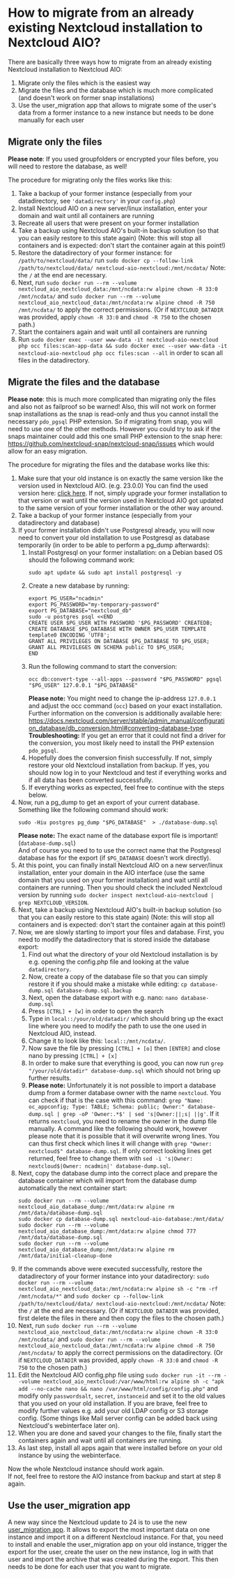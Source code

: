 # How to migrate from an already existing Nextcloud installation to Nextcloud AIO?

There are basically three ways how to migrate from an already existing Nextcloud installation to Nextcloud AIO:

1. Migrate only the files which is the easiest way
1. Migrate the files and the database which is much more complicated (and doesn't work on former snap installations)
1. Use the user_migration app that allows to migrate some of the user's data from a former instance to a new instance but needs to be done manually for each user

## Migrate only the files 
**Please note**: If you used groupfolders or encrypted your files before, you will need to restore the database, as well!

The procedure for migrating only the files works like this:
1. Take a backup of your former instance (especially from your datadirectory, see `'datadirectory'` in your `config.php`)
1. Install Nextcloud AIO on a new server/linux installation, enter your domain and wait until all containers are running
1. Recreate all users that were present on your former installation
1. Take a backup using Nextcloud AIO's built-in backup solution (so that you can easily restore to this state again) (Note: this will stop all containers and is expected: don't start the container again at this point!)
1. Restore the datadirectory of your former instance: for `/path/to/nextcloud/data/` run `sudo docker cp --follow-link /path/to/nextcloud/data/ nextcloud-aio-nextcloud:/mnt/ncdata/` Note: the `/` at the end are necessary.
1. Next, run `sudo docker run --rm --volume nextcloud_aio_nextcloud_data:/mnt/ncdata:rw alpine chown -R 33:0 /mnt/ncdata/` and `sudo docker run --rm --volume nextcloud_aio_nextcloud_data:/mnt/ncdata:rw alpine chmod -R 750 /mnt/ncdata/` to apply the correct permissions. (Or if `NEXTCLOUD_DATADIR` was provided, apply `chown -R 33:0` and `chmod -R 750` to the chosen path.)
1. Start the containers again and wait until all containers are running
1. Run `sudo docker exec --user www-data -it nextcloud-aio-nextcloud php occ files:scan-app-data && sudo docker exec --user www-data -it nextcloud-aio-nextcloud php occ files:scan --all` in order to scan all files in the datadirectory.

## Migrate the files and the database
**Please note**: this is much more complicated than migrating only the files and also not as failproof so be warned! Also, this will not work on former snap installations as the snap is read-only and thus you cannot install the necessary `pdo_pgsql` PHP extension. So if migrating from snap, you will need to use one of the other methods. However you could try to ask if the snaps maintainer could add this one small PHP extension to the snap here: https://github.com/nextcloud-snap/nextcloud-snap/issues which would allow for an easy migration.

The procedure for migrating the files and the database works like this:
1. Make sure that your old instance is on exactly the same version like the version used in Nextcloud AIO. (e.g. 23.0.0) You can find the used version here: [click here](https://github.com/nextcloud/all-in-one/search?l=Dockerfile&q=NEXTCLOUD_VERSION&type=). If not, simply upgrade your former installation to that version or wait until the version used in Nextcloud AIO got updated to the same version of your former installation or the other way around.
1. Take a backup of your former instance (especially from your datadirectory and database)
1. If your former installation didn't use Postgresql already, you will now need to convert your old installation to use Postgresql as database temporarily (in order to be able to perform a pg_dump afterwards):
    1. Install Postgresql on your former installation: on a Debian based OS should the following command work:
        ```
        sudo apt update && sudo apt install postgresql -y
        ```
    1. Create a new database by running:
        ```
        export PG_USER="ncadmin"
        export PG_PASSWORD="my-temporary-password"
        export PG_DATABASE="nextcloud_db"
        sudo -u postgres psql <<END
        CREATE USER $PG_USER WITH PASSWORD '$PG_PASSWORD' CREATEDB;
        CREATE DATABASE $PG_DATABASE WITH OWNER $PG_USER TEMPLATE template0 ENCODING 'UTF8';
        GRANT ALL PRIVILEGES ON DATABASE $PG_DATABASE TO $PG_USER;
        GRANT ALL PRIVILEGES ON SCHEMA public TO $PG_USER;
        END
        ```
    1. Run the following command to start the conversion:
        ```
        occ db:convert-type --all-apps --password "$PG_PASSWORD" pgsql "$PG_USER" 127.0.0.1 "$PG_DATABASE"
        ```
        **Please note:** You might need to change the ip-address `127.0.0.1` and adjust the occ command (`occ`) based on your exact installation. Further information on the conversion is additionally available here: https://docs.nextcloud.com/server/stable/admin_manual/configuration_database/db_conversion.html#converting-database-type<br>
        **Troubleshooting:** If you get an error that it could not find a driver for the conversion, you most likely need to install the PHP extension `pdo_pgsql`.
    1. Hopefully does the conversion finish successfully. If not, simply restore your old Nextcloud installation from backup. If yes, you should now log in to your Nextcloud and test if everything works and if all data has been converted successfully.
    1. If everything works as expected, feel free to continue with the steps below.
1. Now, run a pg_dump to get an export of your current database. Something like the following command should work:
    ```
    sudo -Hiu postgres pg_dump "$PG_DATABASE"  > ./database-dump.sql
    ```
    **Please note:** The exact name of the database export file is important! (`database-dump.sql`)<br>
    And of course you need to to use the correct name that the Postgresql database has for the export (if `$PG_DATABASE` doesn't work directly).
1. At this point, you can finally install Nextcloud AIO on a new server/linux installation, enter your domain in the AIO interface (use the same domain that you used on your former installation) and wait until all containers are running. Then you should check the included Nextcloud version by running `sudo docker inspect nextcloud-aio-nextcloud | grep NEXTCLOUD_VERSION`.
1. Next, take a backup using Nextcloud AIO's built-in backup solution (so that you can easily restore to this state again) (Note: this will stop all containers and is expected: don't start the container again at this point!)
1. Now, we are slowly starting to import your files and database. First, you need to modify the datadirectory that is stored inside the database export:
    1. Find out what the directory of your old Nextcloud installation is by e.g. opening the config.php file and looking at the value `datadirectory`.
    1. Now, create a copy of the database file so that you can simply restore it if you should make a mistake while editing: `cp database-dump.sql database-dump.sql.backup`
    1. Next, open the database export with e.g. nano: `nano database-dump.sql`
    1. Press `[CTRL] + [w]` in order to open the search
    1. Type in `local::/your/old/datadir/` which should bring up the exact line where you need to modify the path to use the one used in Nextcloud AIO, instead.
    1. Change it to look like this: `local::/mnt/ncdata/`.
    1. Now save the file by pressing `[CTRL] + [o]` then `[ENTER]` and close nano by pressing `[CTRL] + [x]`
    1. In order to make sure that everything is good, you can now run `grep "/your/old/datadir" database-dump.sql` which should not bring up further results.<br>
    1. **Please note:** Unfortunately it is not possible to import a database dump from a former database owner with the name `nextcloud`. You can check if that is the case with this command: `grep "Name: oc_appconfig; Type: TABLE; Schema: public; Owner:" database-dump.sql | grep -oP 'Owner:.*$' | sed 's|Owner:||;s| ||g'`. If it returns `nextcloud`, you need to rename the owner in the dump file manually. A command like the following should work, however please note that it is possible that it will overwrite wrong lines. You can thus first check which lines it will change with `grep "Owner: nextcloud$" database-dump.sql`. If only correct  looking lines get returned, feel free to change them with `sed -i 's|Owner: nextcloud$|Owner: ncadmin|' database-dump.sql`. 
1. Next, copy the database dump into the correct place and prepare the database container which will import from the database dump automatically the next container start: 
    ```
    sudo docker run --rm --volume nextcloud_aio_database_dump:/mnt/data:rw alpine rm /mnt/data/database-dump.sql
    sudo docker cp database-dump.sql nextcloud-aio-database:/mnt/data/
    sudo docker run --rm --volume nextcloud_aio_database_dump:/mnt/data:rw alpine chmod 777 /mnt/data/database-dump.sql
    sudo docker run --rm --volume nextcloud_aio_database_dump:/mnt/data:rw alpine rm /mnt/data/initial-cleanup-done
    ```
1. If the commands above were executed successfully, restore the datadirectory of your former instance into your datadirectory: `sudo docker run --rm --volume nextcloud_aio_nextcloud_data:/mnt/ncdata:rw alpine sh -c "rm -rf /mnt/ncdata/*"` and `sudo docker cp --follow-link /path/to/nextcloud/data/ nextcloud-aio-nextcloud:/mnt/ncdata/` Note: the `/` at the end are necessary. (Or if `NEXTCLOUD_DATADIR` was provided, first delete the files in there and then copy the files to the chosen path.)
1. Next, run `sudo docker run --rm --volume nextcloud_aio_nextcloud_data:/mnt/ncdata:rw alpine chown -R 33:0 /mnt/ncdata/` and `sudo docker run --rm --volume nextcloud_aio_nextcloud_data:/mnt/ncdata:rw alpine chmod -R 750 /mnt/ncdata/` to apply the correct permissions on the datadirectory. (Or if `NEXTCLOUD_DATADIR` was provided, apply `chown -R 33:0` and `chmod -R 750` to the chosen path.)
1. Edit the Nextcloud AIO config.php file using `sudo docker run -it --rm --volume nextcloud_aio_nextcloud:/var/www/html:rw alpine sh -c "apk add --no-cache nano && nano /var/www/html/config/config.php"` and modify only `passwordsalt`, `secret`, `instanceid` and set it to the old values that you used on your old installation. If you are brave, feel free to modify further values e.g. add your old LDAP config or S3 storage config. (Some things like Mail server config can be added back using Nextcloud's webinterface later on).
1. When you are done and saved your changes to the file, finally start the containers again and wait until all containers are running.
1. As last step, install all apps again that were installed before on your old instance by using the webinterface.

Now the whole Nextcloud instance should work again.<br>
If not, feel free to restore the AIO instance from backup and start at step 8 again.

## Use the user_migration app
A new way since the Nextcloud update to 24 is to use the new [user_migration app](https://apps.nextcloud.com/apps/user_migration#app-gallery). It allows to export the most important data on one instance and import it on a different Nextcloud instance. For that, you need to install and enable the user_migration app on your old instance, trigger the export for the user, create the user on the new instance, log in with that user and import the archive that was created during the export. This then needs to be done for each user that you want to migrate.
